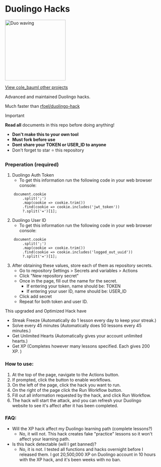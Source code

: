 # Duolingo Hacks
<img src="/images/waving.gif" alt="Duo waving" width="200px">

[View cole_bauml other projects](https://github.com/cole-bauml)

Advanced and maintained Duolingo hacks.

Much faster than [rfoel/duolingo-hack](https://github.com/rfoel/duolingo-hack)

> [!IMPORTANT]
> **Read all** documents in this repo before doing anything!
> 
> - **Don't make this to your own tool**
> - **Must fork before use**
> - **Dont share your TOKEN or USER_ID to anyone**
> - Don't forget to star ⭐ this repository


### Preperation (required)
1. Duolingo Auth Token
    - To get this information run the following code in your web browser console:
```
    document.cookie
        .split(';')
        .map(cookie => cookie.trim())
        .find(cookie => cookie.includes('jwt_token'))
        ?.split('=')[1];
```
2. Duolingo User ID
    - To get this information run the following code in your web browser console:
```
    document.cookie
        .split(';')
        .map(cookie => cookie.trim())
        .find(cookie => cookie.includes('logged_out_uuid'))
        ?.split('=')[1];
```
3. After obtaining these values, store each of them as repository secrets. 
    - Go to repository Settings > Secrets and variables > Actions
    - Click "New repository secret"
    - Once in the page, fill out the name for the secret.
        - If entering your token, name should be: TOKEN
        - If entering your user ID, name should be: USER_ID
    - Click add secret
    - Repeat for both token and user ID.


This upgraded and Optimized Hack have
- Streak Freeze (Automatically do 1 lesson every day to keep your streak.)
- Solve every 45 minutes (Automatically does 50 lessons every 45 minutes.)
- Get Unlimited Hearts (Automatically gives your account unlimited hearts.)
- Get XP (Completes however many lessons specified. Each gives 200 XP. )

### How to use:
1. At the top of the page, navigate to the Actions button. 
2. If prompted, click the button to enable workflows.
3. On the left of the page, click the hack you want to run. 
4. On the right of the page click the Run Workflow button. 
5. Fill out all information requested by the hack, and click Run Workflow.
6. The hack will start the attack, and you can refresh your Duolingo website to see it's affect after it has been completed.

### FAQ:
- Will the XP hack affect my Duolingo learning path (complete lessons?)
    - No, it will not. This hack creates fake "practice" lessons so it won't affect your learning path.
- Is this hack detectable (will I get banned)?
    - No, it is not. I tested all functions and hacks overnight before I released them. I got 20,500,000 XP on Duolingo account in 10 hours with the XP hack, and it's been weeks with no ban.

